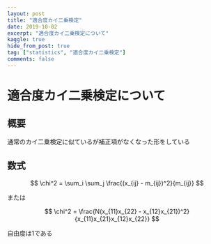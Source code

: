 ```yaml
---
layout: post
title: "適合度カイ二乗検定"
date: 2019-10-02
excerpt: "適合度カイ二乗検定について"
kaggle: true
hide_from_post: true
tag: ["statistics", "適合度カイ二乗検定"]
comments: false
---
```


# 適合度カイ二乗検定について

## 概要
通常のカイ二乗検定に似ているが補正項がなくなった形をしている

## 数式

$$
\chi^2 = \sum_i \sum_j \frac{(x_{ij} - m_{ij})^2}{m_{ij}}
$$

または

$$
\chi^2 = \frac{N(x_{11}x_{22} - x_{12}x_{21})^2}{x_{11}x_{21}x_{12}x_{22}}
$$

自由度は1である

